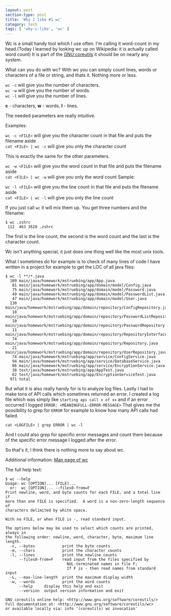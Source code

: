 ```yaml
---
layout: post
section-type: post
title: 'Why I like #1 wc'
category: tech
tags: [ 'why-i-like', 'wc' ]
---
```


Wc is a small handy tool which I use often.
I'm calling it word-count in my head.(Today I learned by looking wc up on Wikipedia: it is actually called word count)
It is part of the [GNU coreutils](https://www.gnu.org/software/coreutils/coreutils.html) it should be on nearly any system.

What can you do with wc? With wc you can simply count lines, words or characters of a file or string, and thats it. Nothing more or less.

`wc -c` will give you the number of characters.    
`wc -w` will give you the number of words.     
`wc -l` will give you the number of lines.     

**c** - characters, **w** - words, **l** - lines.

The needed parameters are really intuitive.

Examples:

`wc -c <FILE>` will give you the character count in that file and puts the filename aside  
`cat <FILE> | wc -c` will give you only the character count

This is exactly the same for the other parameters.

`wc -w <FILE>` will give you the word count in that file and puts the filename aside  
`cat <FILE> | wc -w` will give you only the word count
Sample:

`wc -l <FILE>` will give you the line count in that file and puts the filename aside  
`cat <FILE> | wc -l` will give you only the line count

If you just call `wc` it will mix them up.
You get three numbers and the filename:

```
$ wc .zshrc
 112  463 3628 .zshrc
```

The first is the line count, the second is the word count and the last is the character count.

Wc isn't anything special, it just does one thing well like the most unix tools.

What I sometimes do for example is to check of many lines of code I have written in a project for example to get the LOC of all java files:

```
$ wc -l **/*.java
  109 main/java/homework/mstruebing/app/App.java
   81 main/java/homework/mstruebing/app/domain/model/Config.java
   75 main/java/homework/mstruebing/app/domain/model/Password.java
   49 main/java/homework/mstruebing/app/domain/model/PasswordList.java
   47 main/java/homework/mstruebing/app/domain/model/User.java
  130 main/java/homework/mstruebing/app/domain/repository/ConfigRepository.java
   10 main/java/homework/mstruebing/app/domain/repository/PasswordListRepository.java
   10 main/java/homework/mstruebing/app/domain/repository/PasswordRepository.java
   11 main/java/homework/mstruebing/app/domain/repository/RepositoryInterface.java
   74 main/java/homework/mstruebing/app/domain/repository/Repository.java
   21 main/java/homework/mstruebing/app/domain/repository/UserRepository.java
   74 main/java/homework/mstruebing/app/service/ConfigService.java
   94 main/java/homework/mstruebing/app/service/DatabaseService.java
   86 main/java/homework/mstruebing/app/service/EncryptionService.java
   38 test/java/homework/mstruebing/app/AppTest.java
   62 test/java/homework/mstruebing/app/EncryptionServiceTest.java
  971 total
```

But what it is also really handy for is to analyze log files.
Lastly I had to make tons of API calls which sometimes returned an error.
I created a log file which was simply like `starting api call x of xx` and if an error occurred I logged `ERROR: <MEANINGFULL-ERROR-MESSAGE>`
That gives me the possibility to grep for `ERROR` for example to know how many API calls had failed.

```
cat <LOGFILE> | grep ERROR | wc -l
```

And I could also grep for specific error messages and count them because of the specific error message I logged after the error.

So that's it, I think there is nothing more to say about wc.


Additional information:
[Man page of wc](https://linux.die.net/man/1/wc)

The full help text:

```
$ wc --help
Usage: wc [OPTION]... [FILE]...
  or:  wc [OPTION]... --files0-from=F
Print newline, word, and byte counts for each FILE, and a total line if
more than one FILE is specified.  A word is a non-zero-length sequence of
characters delimited by white space.

With no FILE, or when FILE is -, read standard input.

The options below may be used to select which counts are printed, always in
the following order: newline, word, character, byte, maximum line length.
  -c, --bytes            print the byte counts
  -m, --chars            print the character counts
  -l, --lines            print the newline counts
      --files0-from=F    read input from the files specified by
                           NUL-terminated names in file F;
                           If F is - then read names from standard input
  -L, --max-line-length  print the maximum display width
  -w, --words            print the word counts
      --help     display this help and exit
      --version  output version information and exit

GNU coreutils online help: <http://www.gnu.org/software/coreutils/>
Full documentation at: <http://www.gnu.org/software/coreutils/wc>
or available locally via: info '(coreutils) wc invocation'
```
